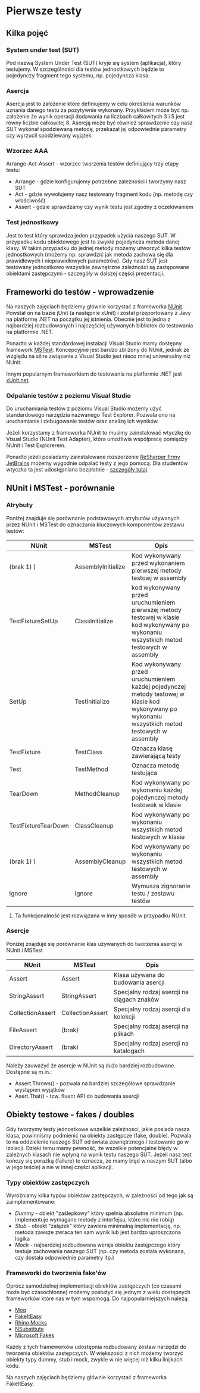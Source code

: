 # Pierwsze testy

## Kilka pojęć

### System under test (SUT)

Pod nazwą System Under Test (SUT) kryje się system (aplikacja), który testujemy. W szczególności dla testów jednostkowych będzie to pojedynczy fragment tego systemu, np. pojedyncza klasa.

### Asercja

Asercja jest to założenie które definiujemy w celu określenia warunków uznania danego testu za pozytywnie wykonany.
Przykładem może być np. założenie że wynik operacji dodawania na liczbach całkowitych 3 i 5 jest równy liczbie całkowitej 8.
Asercją może być również sprawdzenie czy nasz SUT wykonał spodziewaną metodę, przekazał jej odpowiednie parametry czy wyrzucił spodziewany wyjątek.

### Wzorzec AAA

Arrange-Act-Assert - wzorzec tworzenia testów definiujący trzy etapy testu:
* Arrange - gdzie konfigurujemy potrzebne zależności i tworzymy nasz SUT
* Act - gdzie wywołujemy nasz testowany fragment kodu (np. metodę czy właściwość)
* Assert - gdzie sprawdzamy czy wynik testu jest zgodny z oczekiwaniem

### Test jednostkowy

Jest to test który sprawdza jeden przypadek użycia naszego SUT. W przypadku kodu obiektowego jest to zwykle pojedyncza metoda danej klasy.
W takim przypadku do jednej metody możemy utworzyć kilka testów jednostkowych (możemy np. sprawdzić jak metoda zachowa się dla prawidłowych i nieprawidłowych parametrów).
Gdy nasz SUT jest testowany jednostkowo wszystkie zewnętrzne zależności są zastępowane obiektami zastępczymi - szczegóły w dalszej części prezentacji.

## Frameworki do testów - wprowadzenie

Na naszych zajęciach będziemy głównie korzystać z frameworka [NUnit](http://www.nunit.org/). Powstał on na bazie jUnit (a następnie xUnit) i został przeportowany z Javy na platformę .NET na początku jej istnienia.
Obecnie jest to jedna z najbardziej rozbudowanych i najczęściej używanych bibliotek do testowania na platformie .NET.

Ponadto w każdej standardowej instalacji Visual Studio mamy dostępny framework [MSTest](https://msdn.microsoft.com/en-us/library/hh598960.aspx).
Koncepcyjnie jest bardzo zbliżony do NUnit, jednak ze względu na silne związanie z Visual Studio jest nieco mniej uniwersalny niż NUnit.

Innym popularnym frameworkiem do testowania na platformie .NET jest [xUnit.net](http://xunit.github.io/).

### Odpalanie testów z poziomu Visual Studio

Do uruchamiania testów z poziomu Visual Studio możemy użyć standardowego narzędzia nazwanego Test Explorer. Pozwala ono na uruchamianie i debugowanie testów oraz analizę ich wyników.

Jeżeli korzystamy z frameworka NUnit to musimy zainstalować wtyczkę do Visual Studio (NUnit Test Adapter), która umożliwia współpracę pomiędzy NUnit i Test Explorerem.

Ponadto jeżeli posiadamy zainstalowane rozszerzenie [ReSharper firmy JetBrains](https://www.jetbrains.com/resharper/) możemy wygodnie odpalać testy z jego pomocą.
Dla studentów wtyczka ta jest udostępniana bezpłatnie - [szczegóły tutaj](https://www.jetbrains.com/student/).

## NUnit i MSTest - porównanie    

### Atrybuty

Poniżej znajduje się porównanie podstawowych atrybutów używanych przez NUnit i MSTest do oznaczania kluczowych komponentów zestawu testów:

| NUnit                 | MSTest             | Opis |
|-----------------------|--------------------|------|
| (brak 1) )            | AssemblyInitialize | Kod wykonywany przed wykonaniem pierwszej metody testowj w assembly |
| TestFixtureSetUp      | ClassInitialize    | kod wykonywany przed uruchumieniem pierwszej metody testowej w klasie kod wykonywany po wykonaniu wszystkich metod testowych w assembly|
| SetUp                 | TestInitialize     | Kod wykonywany przed uruchumieniem każdej pojedynczej metody testowej w klasie kod wykonywany po wykonaniu wszystkich metod testowych w assembly|
| TestFixture           | TestClass          | Oznacza klasę zawierającą testy |
| Test                  | TestMethod         | Oznacza metodę testująca |
| TearDown              | MethodCleanup      | Kod wykonywany po wykonaniu każdej pojedynczej metody testowek w klasie |
| TestFixtureTearDown   | ClassCleanup       | Kod wykonywany po wykonaniu wszystkich metod testowych w klasie |
| (brak 1) )            | AssemblyCleanup    | Kod wykonywany po wykonaniu wszystkich metod testowych w assembly |
| Ignore                | Ignore             | Wymusza zignoranie testu / zestawu testów |

1) Ta funkcjonalność jest rozwiązana w inny sposób w przypadku NUnit.

### Asercje

Poniżej znajduje się porównanie klas używanych do tworzenia asercji w NUnit i MSTest

| NUnit            | MSTest           | Opis |
|------------------|------------------|------|
| Assert           | Assert           | Klasa używana do budowania asercji         |
| StringAssert     | StringAssert     | Specjalny rodzaj asercji na ciągach znaków |
| CollectionAssert | CollectionAssert | Specjalny rodzaj asercji dla kolekcji      |
| FileAssert       | (brak)           | Specjalny rodzaj asercji na plikach        |
| DirectoryAssert  | (brak)           | Specjalny rodzaj asercji na katalogach     |

Należy zauważyć że asercje w NUnit są dużo bardziej rozbudowane. Dostępne są m.in.:
* Assert.Throws<T>() - pozwala na bardziej szczegółowe sprawdzanie wystąpień wyjątków
* Asert.That() - tzw. fluent API do budowania asercji

## Obiekty testowe - fakes / doubles

Gdy tworzymy testy jednostkowe wszelkie zależności, jakie posiada nasza klasa, powinniśmy podmienić na obiekty zastępcze (fake, double).
Pozwala to na oddzielenie naszego SUT od świata zewnętrznego i testowanie go w izolacji.
Dzięki temu mamy pewność, że wszelkie potencjalne błędy w zależnych klasach nie wpłyną na wynik testu naszego SUT.
Jeżeli nasz test kończy się porażką (failure) to oznacza, że mamy błąd w naszym SUT (albo w jego teście) a nie w innej części aplikacji.

### Typy obiektów zastępczych 

Wyróżniamy kilka typów obiektów zastępczych, w zależności od tego jak są zaimplementowane:
* *Dummy* - obiekt "zaślepkowy" który spełnia absolutne minimum (np. implementuje wymagane metody z interfejsu, które nic nie robią)
* *Stub* - obiekt "zalążek" który zawiera minimalną implementację, np. metoda zawsze zwraca ten sam wynik lub jest bardzo uproszczona logika
* *Mock* - najbardziej rozbudowana wersja obiektu zastępczego który testuje zachowania naszego SUT (np. czy metoda została wykonana, czy dostała odpowiednie parametry itp.) 

### Frameworki do tworzenia fake'ów

Oprócz samodzielnej implementacji obiektów zastępczych (co czasami może być czasochłonne) możemy posłużyć się jednym z wielu dostępnych frameworków które nas w tym wspomogą.
Do najpopularniejszych należą:
* [Moq](https://github.com/Moq/moq4)
* [FakeItEasy](http://fakeiteasy.github.io/)
* [Rhino Mocks](http://hibernatingrhinos.com/oss/rhino-mocks)
* [NSubstitute](http://nsubstitute.github.io/)
* [Microsoft Fakes](https://msdn.microsoft.com/en-us/library/hh549175.aspx)

Każdy z tych frameworków udostępnia rozbudowany zestaw narzędzi do tworzenia obiektów zastępczych.
W większości z nich możemy tworzyć obiekty typy dummy, stub i mock, zwykle w nie więcej niż kilku linijkach kodu.

Na naszych zajęciach będziemy głównie korzystać z frameworka FakeItEasy.
